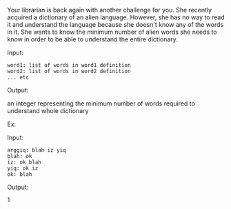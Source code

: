 Your librarian is back again with another challenge for you. She recently acquired a dictionary of an alien language. However, she has no way to read it and understand the language because she doesn't know any of the words in it. She wants to know the minimum number of alien words she needs to know in order to be able to understand the entire dictionary.

Input:

```
word1: list of words in word1 definition
word2: list of words in word2 definition
... etc
```

Output:

an integer representing the minimum number of words required to understand whole dictionary


Ex:

Input:
```
arggiq: blah iz yiq
blah: ok
iz: ok blah
yiq: ok iz
ok: blah
```

Output:
```
1
```
